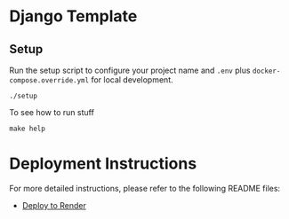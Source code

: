 # Django Template

## Setup

Run the setup script to configure your project name and `.env` plus `docker-compose.override.yml` for local development.

```
./setup
```

To see how to run stuff

```
make help
```

# Deployment Instructions

For more detailed instructions, please refer to the following README files:

- [Deploy to Render](deploy-render/README.md)
